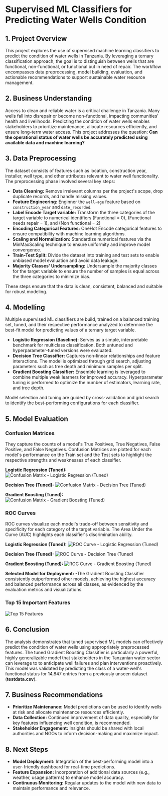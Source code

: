 # Supervised ML Classifiers for Predicting Water Wells Condition

## 1. Project Overview

This project explores the use of supervised machine learning classifiers to predict the condition of water wells in Tanzania. By leveraging a ternary classification approach, the goal is to distinguish between wells that are functional, non-functional, or functional but in need of repair. The workflow encompasses data preprocessing, model building, evaluation, and actionable recommendations to support sustainable water resource management.

## 2. Business Understanding

Access to clean and reliable water is a critical challenge in Tanzania. Many wells fall into disrepair or become non-functional, impacting communities' health and livelihoods. Predicting the condition of water wells enables stakeholders to prioritize maintenance, allocate resources efficiently, and ensure long-term water access. This project addresses the question: **Can the operational status of water wells be accurately predicted using available data and machine learning?**

## 3. Data Preprocessing

The dataset consists of features such as location, construction year, installer, well type, and other attributes relevant to water well functionality. The preprocessing phase involved several key steps:

- **Data Cleaning:** Remove irrelevant columns per the project's scope, drop duplicate records, and handle missing values.
- **Feature Engineering:** Enginner the `well-age` feature based on `construction_year` and `date_recorded`.
- **Label Encode Target variable:** Transform the three categories of the target variable to numerical identifiers (Functional = 0), (Functional needs repair = 1), and (Non functional = 2)
- **Encoding Categorical Features:** OneHot Encode categorical features to ensure compatibility with machine learning algorithms.
- **Scaling and Normalization:** Standardize numerical features via the MinMaxScaling technique to ensure uniformity and improve model convergence.
- **Train-Test Split:** Divide the dataset into training and test sets to enable unbiased model evaluation and avoid data leakage.
- **Majority Classes' Undersampling:** Undersample the majority classes for the target variable to ensure the number of samples is equal across the three categories to minimize bias.

These steps ensure that the data is clean, consistent, balanced and suitable for robust modeling.

## 4. Modelling

Multiple supervised ML classifiers are build, trained on a balanced training set, tuned, and their respective performance analyzed to determine the best-fit model for predicting values of a ternary target variable.

- **Logistic Regression (Baseline):** Serves as a simple, interpretable benchmark for multiclass classification. Both untuned and hyperparameter-tuned versions were evaluated.
- **Decision Tree Classifier:** Captures non-linear relationships and feature interactions. The model is optimized through grid search, adjusting parameters such as tree depth and minimum samples per split.
- **Gradient Boosting Classifier:** Ensemble learning is leveraged to combine multiple weak learners for improved accuracy. Hyperparameter tuning is performed to optimize the number of estimators, learning rate, and tree depth.

Model selection and tuning are guided by cross-validation and grid search to identify the best-performing configurations for each classifier.

## 5. Model Evaluation

### Confusion Matrices
They capture the counts of a model's True Positives, True Negatives, False Positive, and False Negatives. Confusion Matrices are plotted for each model's performance on the Train set and the Test sets to highlight the respective strengths and weaknesses of each classifier.

**Logistic Regression (Tuned):**
![Confusion Matrix - Logistic Regression (Tuned)](images/confusion_matrices-tuned-logistic-regression-classifier.png)

**Decision Tree (Tuned):**
![Confusion Matrix - Decision Tree (Tuned)](images/confusion_matrices-tuned-decision-tree-classifier.png)

**Gradient Boosting (Tuned):**
![Confusion Matrix - Gradient Boosting (Tuned)](images/confusion-matrices-tuned-gradient-boosting-classifier.png)



### ROC Curves
ROC curves visualize each model's trade-off between sensitivity and specificity for each category of the target variable. The Area Under the Curve (AUC) highlights each classifier's discrimination ability.

**Logistic Regression (Tuned):**
![ROC Curve - Logistic Regression (Tuned)](images/roc-curves-tuned-logistic-regression-classifier.png)

**Decision Tree (Tuned):**
![ROC Curve - Decision Tree (Tuned)](images/roc-curves-tuned-decision-tree-classifier.png)

**Gradient Boosting (Tuned):**
![ROC Curve - Gradient Boosting (Tuned)](images/roc-curves-tuned-gradient-boosting-classifier.png)

**Selected Model for Deployment:** -The Gradient Boosting Classifier consistently outperformed other models, achieving the highest accuracy and balanced performance across all classes, as evidenced by the evaluation metrics and visualizations.


### Top 15 Important Features

![Top 15 Features](images/top-15-important-features.png)



## 6. Conclusion

The analysis demonstrates that tuned supervised ML models can effectively predict the condition of water wells using appropriately preprocessed features. The tuned Gradient Boosting Classifier is particularly a powerful, highly generalizable model that stakeholders in the Tanzanian water sector can leverage to to anticipate well failures and plan interventions proactively. This model was validated by predicting the class of a water-well's functional status for 14,847 entries from a previously unseen dataset (**testdata.csv**).

## 7. Business Recommendations

- **Prioritize Maintenance:** Model predictions can be used to identify wells at risk and allocate maintenance resources efficiently.
- **Data Collection:** Continued improvement of data quality, especially for key features influencing well condition, is recommended.
- **Stakeholder Engagement:** Insights should be shared with local authorities and NGOs to inform decision-making and maximize impact.

## 8. Next Steps

- **Model Deployment:** Integration of the best-performing model into a user-friendly dashboard for real-time predictions.
- **Feature Expansion:** Incorporation of additional data sources (e.g., weather, usage patterns) to enhance model accuracy.
- **Continuous Monitoring:** Regular updates to the model with new data to maintain performance and relevance.
